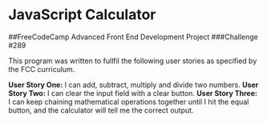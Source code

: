 # JavaScript Calculator

##FreeCodeCamp Advanced Front End Development Project
###Challenge #289

This program was written to fullfil the following user stories as specified by the FCC curriculum.

**User Story One:**  I can add, subtract, multiply and divide two numbers.
**User Story Two:** I can clear the input field with a clear button.
**User Story Three:** I can keep chaining mathematical operations together until I hit the equal button, and the calculator will tell me the correct output.
